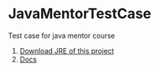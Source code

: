 # JavaMentorTestCase
Test case for java mentor course
1. [Download JRE of this project](https://github.com/777Egor777/JavaMentorTestCase/blob/master/project/target/project-1.3-SNAPSHOT.jar)
2. [Docs](https://calculatordocumentation.000webhostapp.com/)
